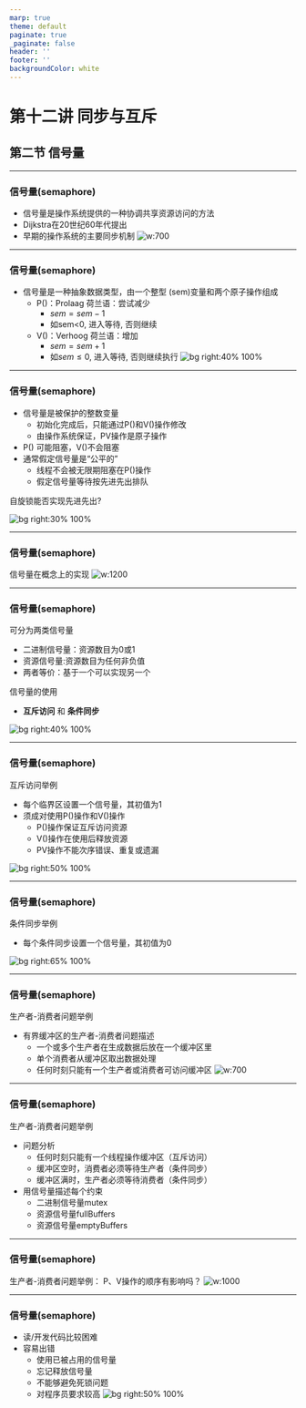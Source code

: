 ```yaml
---
marp: true
theme: default
paginate: true
_paginate: false
header: ''
footer: ''
backgroundColor: white
---
```


<!-- theme: gaia -->
<!-- _class: lead -->

# 第十二讲 同步与互斥

## 第二节 信号量

---
### 信号量(semaphore)
- 信号量是操作系统提供的一种协调共享资源访问的方法
- Dijkstra在20世纪60年代提出
- 早期的操作系统的主要同步机制
![w:700](figs/basic-syncmutex.png)

---
### 信号量(semaphore)
- 信号量是一种抽象数据类型，由一个整型 (sem)变量和两个原子操作组成
   - P()：Prolaag 荷兰语：尝试减少
      - $sem = sem - 1$
      - 如sem<0, 进入等待, 否则继续
   - V()：Verhoog 荷兰语：增加
      - $sem = sem + 1$
      - 如$sem \le 0$, 进入等待, 否则继续执行
![bg right:40% 100%](figs/sema-train.png)

---
### 信号量(semaphore)
- 信号量是被保护的整数变量
   - 初始化完成后，只能通过P()和V()操作修改
   - 由操作系统保证，PV操作是原子操作
- P() 可能阻塞，V()不会阻塞
- 通常假定信号量是“公平的”
   - 线程不会被无限期阻塞在P()操作
   - 假定信号量等待按先进先出排队

自旋锁能否实现先进先出?

![bg right:30% 100%](figs/sema-train.png)


---
### 信号量(semaphore)
信号量在概念上的实现
![w:1200](figs/semaphore-impl.png)


---
### 信号量(semaphore)
可分为两类信号量
- 二进制信号量：资源数目为0或1
- 资源信号量:资源数目为任何非负值
- 两者等价：基于一个可以实现另一个

信号量的使用
- **互斥访问**  和 **条件同步**

![bg right:40% 100%](figs/sema-train.png)


---
### 信号量(semaphore)
互斥访问举例
- 每个临界区设置一个信号量，其初值为1
- 须成对使用P()操作和V()操作
   -  P()操作保证互斥访问资源
   -  V()操作在使用后释放资源
   -  PV操作不能次序错误、重复或遗漏

![bg right:50% 100%](figs/semaphore-use-1.png)
 


---
### 信号量(semaphore)
条件同步举例
- 每个条件同步设置一个信号量，其初值为0

![bg right:65% 100%](figs/semaphore-use-2.png)



---
### 信号量(semaphore)
生产者-消费者问题举例
- 有界缓冲区的生产者-消费者问题描述
   - 一个或多个生产者在生成数据后放在一个缓冲区里
   - 单个消费者从缓冲区取出数据处理
   - 任何时刻只能有一个生产者或消费者可访问缓冲区
![w:700](figs/semaphore-use-3.png)


---
### 信号量(semaphore)
生产者-消费者问题举例  
- 问题分析
   - 任何时刻只能有一个线程操作缓冲区（互斥访问）
   - 缓冲区空时，消费者必须等待生产者（条件同步）
   - 缓冲区满时，生产者必须等待消费者（条件同步）
- 用信号量描述每个约束
   - 二进制信号量mutex
   - 资源信号量fullBuffers
   - 资源信号量emptyBuffers

---
### 信号量(semaphore)
生产者-消费者问题举例： P、V操作的顺序有影响吗？
![w:1000](figs/semaphore-use-4.png)


---
### 信号量(semaphore)
- 读/开发代码比较困难
- 容易出错
   - 使用已被占用的信号量
   - 忘记释放信号量
   - 不能够避免死锁问题
   - 对程序员要求较高
![bg right:50% 100%](figs/semaphore-use-4.png)
